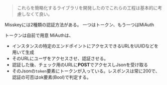 > これらを簡略化するライブラリを開発したのでこれらの工程は基本的に考慮しなくて良い。


Misskeyには2種類の認証方法がある。
一つはトークン、もう一つはMiAuth

トークンは自前で用意
MiAuthは、
- インスタンスの特定のエンドポイントにアクセスできるURLをUUIDなどを用いて生成
- そのURLにユーザをアクセスさせ、認証させる。
- 認証した後、チェック用のURLに**POST**でアクセスしJsonを受け取る
- そのJsonの`token`要素にトークンが入っている。レスポンスは常に200で、認証の可否はok要素(Bool)で判定する。